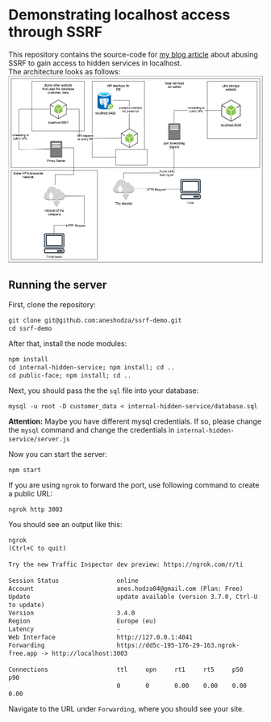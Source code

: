 # Demonstrating localhost access through SSRF
This repository contains the source-code for [my blog article](https://dev.to/aneshodza/accessing-local-services-with-ssrf-attacks-2cjb) about abusing
SSRF to gain access to hidden services in localhost.  
The architecture looks as follows:
![Server architecture](docs/ssrf-architecture.png)

## Running the server
First, clone the repository:
```
git clone git@github.com:aneshodza/ssrf-demo.git
cd ssrf-demo
```

After that, install the node modules:
```
npm install
cd internal-hidden-service; npm install; cd ..
cd public-face; npm install; cd ..
```

Next, you should pass the the `sql` file into your database:
```
mysql -u root -D customer_data < internal-hidden-service/database.sql
```
**Attention:** Maybe you have different mysql credentials. If so, please change the `mysql` command and change the credentials in `internal-hidden-service/server.js`

Now you can start the server:
```
npm start
```

If you are using `ngrok` to forward the port, use following command to create a public URL:
```
ngrok http 3003
```
You should see an output like this:
```
ngrok                                                                     (Ctrl+C to quit)

Try the new Traffic Inspector dev preview: https://ngrok.com/r/ti

Session Status                online
Account                       anes.hodza04@gmail.com (Plan: Free)
Update                        update available (version 3.7.0, Ctrl-U to update)
Version                       3.4.0
Region                        Europe (eu)
Latency                       -
Web Interface                 http://127.0.0.1:4041
Forwarding                    https://dd5c-195-176-29-163.ngrok-free.app -> http://localhost:3003

Connections                   ttl     opn     rt1     rt5     p50     p90
                              0       0       0.00    0.00    0.00    0.00
```

Navigate to the URL under `Forwarding`, where you should see your site.
